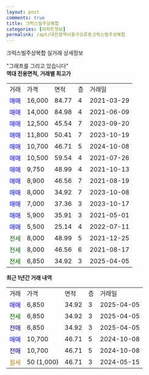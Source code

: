 ```yaml
---
layout: post
comments: true
title: 크럭스빌주상복합
categories: [아파트정보]
permalink: /apt/대전광역시중구오류동크럭스빌주상복합
---
```


크럭스빌주상복합 실거래 상세정보

<script type="text/javascript">
  google.charts.load('current', {'packages':['line', 'corechart']});
  google.charts.setOnLoadCallback(drawChart);

  function drawChart() {
    var data = new google.visualization.DataTable();
    data.addColumn('date', '거래일');
    data.addColumn('number', "매매");
    data.addColumn('number', "전세");
    data.addColumn('number', "전매");

    data.addRows([[new Date(Date.parse("2025-04-05")), 6850, null, null], [new Date(Date.parse("2025-04-05")), null, 6850, null], [new Date(Date.parse("2025-04-05")), null, null, 6850], [new Date(Date.parse("2024-10-08")), 10700, null, null], [new Date(Date.parse("2024-10-08")), null, null, 10700], [new Date(Date.parse("2024-05-15")), null, null, null]]);

    var options = {
      hAxis: {
        format: 'yyyy/MM/dd'
      },    
      lineWidth: 0,
      pointsVisible: true,    
      title: '최근 1년간 유형별 실거래가 분포',
      legend: { position: 'bottom' }
    };

    var formatter = new google.visualization.NumberFormat({pattern:'###,###'} );
    formatter.format(data, 1);
    formatter.format(data, 2);
    
    setTimeout(function() {
        var chart = new google.visualization.LineChart(document.getElementById('columnchart_material'));
        chart.draw(data, (options));
        document.getElementById('loading').style.display = 'none';
    }, 200);
  }
</script>


<div id="loading" style="z-index:20; display: block; margin-left: 0px">"그래프를 그리고 있습니다"</div>
<div id="columnchart_material" style="width: 95%; margin-left: 0px; display: block"></div>
<!-- contents start -->
<b>역대 전용면적, 거래별 최고가</b>
<table class="sortable">
    <tr>
      <td>거래</td>
      <td>가격</td>
      <td>면적</td>
      <td>층</td>
      <td>거래일</td>
    </tr>
        <tr>
          <td><a style="color: blue">매매</a></td>
          <td>16,000</td>
          <td>84.77</td>
          <td>4</td>
          <td>2021-03-29</td>
        </tr>            <tr>
          <td><a style="color: blue">매매</a></td>
          <td>14,000</td>
          <td>84.98</td>
          <td>4</td>
          <td>2021-06-09</td>
        </tr>            <tr>
          <td><a style="color: blue">매매</a></td>
          <td>12,500</td>
          <td>45.54</td>
          <td>7</td>
          <td>2023-09-20</td>
        </tr>            <tr>
          <td><a style="color: blue">매매</a></td>
          <td>11,800</td>
          <td>50.41</td>
          <td>7</td>
          <td>2023-10-19</td>
        </tr>            <tr>
          <td><a style="color: blue">매매</a></td>
          <td>10,700</td>
          <td>46.71</td>
          <td>5</td>
          <td>2024-10-08</td>
        </tr>            <tr>
          <td><a style="color: blue">매매</a></td>
          <td>10,500</td>
          <td>59.54</td>
          <td>4</td>
          <td>2021-07-26</td>
        </tr>            <tr>
          <td><a style="color: blue">매매</a></td>
          <td>9,750</td>
          <td>48.99</td>
          <td>4</td>
          <td>2021-10-13</td>
        </tr>            <tr>
          <td><a style="color: blue">매매</a></td>
          <td>8,900</td>
          <td>46.56</td>
          <td>7</td>
          <td>2021-08-19</td>
        </tr>            <tr>
          <td><a style="color: blue">매매</a></td>
          <td>8,000</td>
          <td>34.92</td>
          <td>7</td>
          <td>2023-10-08</td>
        </tr>            <tr>
          <td><a style="color: blue">매매</a></td>
          <td>7,000</td>
          <td>37.36</td>
          <td>3</td>
          <td>2023-10-17</td>
        </tr>            <tr>
          <td><a style="color: blue">매매</a></td>
          <td>5,900</td>
          <td>35.91</td>
          <td>3</td>
          <td>2021-05-01</td>
        </tr>            <tr>
          <td><a style="color: blue">매매</a></td>
          <td>5,500</td>
          <td>25.14</td>
          <td>4</td>
          <td>2022-07-11</td>
        </tr>        
        <tr>
              <td><a style="color: darkgreen">전세</a></td>
              <td>8,000</td>
              <td>48.99</td>
              <td>5</td>
              <td>2021-12-25</td>
            </tr>            <tr>
              <td><a style="color: darkgreen">전세</a></td>
              <td>8,000</td>
              <td>46.56</td>
              <td>6</td>
              <td>2021-08-17</td>
            </tr>            <tr>
              <td><a style="color: darkgreen">전세</a></td>
              <td>6,850</td>
              <td>34.92</td>
              <td>3</td>
              <td>2025-04-05</td>
            </tr>        
    
</table>

<b>최근 1년간 거래 내역</b>

<table class="sortable">
    <tr>
      <td>거래</td>
      <td>가격</td>
      <td>면적</td>
      <td>층</td>
      <td>거래일</td>
    </tr>
    <tr>
      <td><a style="color: blue">매매</a></td>
      <td>6,850</td>
      <td>34.92</td>
      <td>3</td>
      <td>2025-04-05</td>
    </tr>          <tr>
      <td><a style="color: darkgreen">전세</a></td>
      <td>6,850</td>
      <td>34.92</td>
      <td>3</td>
      <td>2025-04-05</td>
    </tr>          <tr>
      <td><a style="color: darkblue">전매</a></td>
      <td>6,850</td>
      <td>34.92</td>
      <td>3</td>
      <td>2025-04-05</td>
    </tr>          <tr>
      <td><a style="color: blue">매매</a></td>
      <td>10,700</td>
      <td>46.71</td>
      <td>5</td>
      <td>2024-10-08</td>
    </tr>          <tr>
      <td><a style="color: darkblue">전매</a></td>
      <td>10,700</td>
      <td>46.71</td>
      <td>5</td>
      <td>2024-10-08</td>
    </tr>          <tr>
      <td><a style="color: darkgoldenrod">월세</a></td>
      <td>50 (1,000)</td>
      <td>46.71</td>
      <td>3</td>
      <td>2024-05-15</td>
    </tr>      </table>
<!-- contents end -->    

